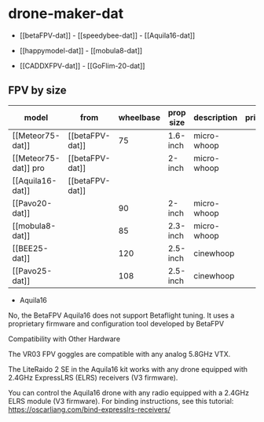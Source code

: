 
# drone-maker-dat

- [[betaFPV-dat]] - [[speedybee-dat]] - [[Aquila16-dat]]

- [[happymodel-dat]] - [[mobula8-dat]]

- [[CADDXFPV-dat]] - [[GoFlim-20-dat]]





## FPV by size 

| model                | from            | wheelbase | prop size | description | price | carry weight |
| -------------------- | --------------- | --------- | --------- | ----------- | ----- | ------------ |
| [[Meteor75-dat]]     | [[betaFPV-dat]] | 75        | 1.6-inch  | micro-whoop |       |              |
| [[Meteor75-dat]] pro | [[betaFPV-dat]] |           | 2-inch    | micro-whoop |       |              |
| [[Aquila16-dat]]     | [[betaFPV-dat]] |
| [[Pavo20-dat]]       |                 | 90        | 2-inch    | micro-whoop |       | ~35–45 g     |
| [[mobula8-dat]]      |                 | 85        | 2.3-inch  | micro-whoop |       | ~35–45 g     |
| [[BEE25-dat]]        |                 | 120       | 2.5-inch  | cinewhoop   |       | ~60–120 g    |
| [[Pavo25-dat]]       |                 | 108       | 2.5-inch  | cinewhoop   |       | ~60–120 g    |

- Aquila16

No, the BetaFPV Aquila16 does not support Betaflight tuning. It uses a proprietary firmware and configuration tool developed by BetaFPV



Compatibility with Other Hardware

The VR03 FPV goggles are compatible with any analog 5.8GHz VTX.

The LiteRaido 2 SE in the Aquila16 kit works with any drone equipped with 2.4GHz ExpressLRS (ELRS) receivers (V3 firmware).

You can control the Aquila16 drone with any radio equipped with a 2.4GHz ELRS module (V3 firmware). For binding instructions, see this tutorial: https://oscarliang.com/bind-expresslrs-receivers/